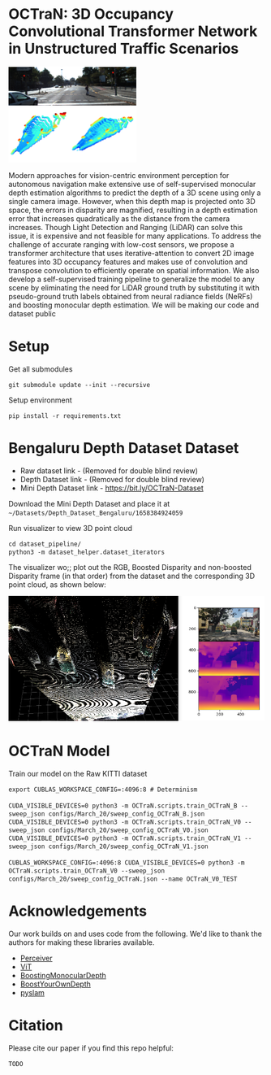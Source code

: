 # OCTraN: 3D Occupancy Convolutional Transformer Network in Unstructured Traffic Scenarios

<img src="media/OCTran_img_1.png" width="50%">
<img src="media/OCTraN_merged_grid_2_rev.png" width="50%">

Modern approaches for vision-centric environment perception for autonomous navigation make extensive use of self-supervised monocular depth estimation algorithms to predict the depth of a 3D scene using only a single camera image. However, when this depth map is projected onto 3D space, the errors in disparity are magnified,  resulting in a depth estimation error that increases quadratically as the distance from the camera increases. Though Light Detection and Ranging (LiDAR) can solve this issue, it is expensive and not feasible for many applications. To address the challenge of accurate ranging with low-cost sensors, we propose a transformer architecture that uses iterative-attention to convert 2D image features into 3D occupancy features and makes use of convolution and transpose convolution to efficiently operate on spatial information. We also develop a self-supervised training pipeline to generalize the model to any scene by eliminating the need for LiDAR ground truth by substituting it with pseudo-ground truth labels obtained from neural radiance fields (NeRFs) and boosting monocular depth estimation. We will be making our code and dataset public

# Setup

Get all submodules
```
git submodule update --init --recursive
```

Setup environment
```
pip install -r requirements.txt
```


# Bengaluru Depth Dataset Dataset

 - Raw dataset link - (Removed for double blind review)
 - Depth Dataset link - (Removed for double blind review)
 - Mini Depth Dataset link - https://bit.ly/OCTraN-Dataset

Download the Mini Depth Dataset and place it at `~/Datasets/Depth_Dataset_Bengaluru/1658384924059`

Run visualizer to view 3D point cloud
```shell
cd dataset_pipeline/
python3 -m dataset_helper.dataset_iterators
```
The visualizer wo;; plot out the RGB, Boosted Disparity and non-boosted Disparity frame (in that order) from the dataset and the corresponding 3D point cloud, as shown below:

<img src="media/plot_dataset_3D.png">

# OCTraN Model

Train our model on the Raw KITTI dataset
```
export CUBLAS_WORKSPACE_CONFIG=:4096:8 # Determinism

CUDA_VISIBLE_DEVICES=0 python3 -m OCTraN.scripts.train_OCTraN_B --sweep_json configs/March_20/sweep_config_OCTraN_B.json
CUDA_VISIBLE_DEVICES=0 python3 -m OCTraN.scripts.train_OCTraN_V0 --sweep_json configs/March_20/sweep_config_OCTraN_V0.json
CUDA_VISIBLE_DEVICES=0 python3 -m OCTraN.scripts.train_OCTraN_V1 --sweep_json configs/March_20/sweep_config_OCTraN_V1.json

CUBLAS_WORKSPACE_CONFIG=:4096:8 CUDA_VISIBLE_DEVICES=0 python3 -m OCTraN.scripts.train_OCTraN_V0 --sweep_json configs/March_20/sweep_config_OCTraN.json --name OCTraN_V0_TEST
```

# Acknowledgements

Our work builds on and uses code from the following. We'd like to thank the authors for making these libraries available.
 - <a href="https://github.com/lucidrains/perceiver-pytorch/">Perceiver</a>
 - <a href="https://github.com/lucidrains/vit-pytorch/">ViT</a>
 - <a href="https://github.com/compphoto/BoostingMonocularDepth">BoostingMonocularDepth</a>
 - <a href="https://github.com/compphoto/BoostYourOwnDepth">BoostYourOwnDepth</a>
 - <a href="https://github.com/luigifreda/pyslam">pyslam</a>

# Citation
Please cite our paper if you find this repo helpful:

```
TODO
```